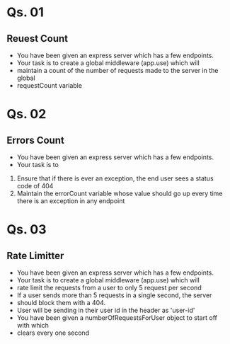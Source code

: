 # Qs. 01 
## Reuest Count

- You have been given an express server which has a few endpoints.
- Your task is to create a global middleware (app.use) which will
- maintain a count of the number of requests made to the server in the global
- requestCount variable


# Qs. 02
## Errors Count

- You have been given an express server which has a few endpoints.
- Your task is to
1. Ensure that if there is ever an exception, the end user sees a status code of 404
2. Maintain the errorCount variable whose value should go up every time there is an exception in any endpoint


# Qs. 03
## Rate Limitter

- You have been given an express server which has a few endpoints.
- Your task is to create a global middleware (app.use) which will
- rate limit the requests from a user to only 5 request per second
- If a user sends more than 5 requests in a single second, the server
- should block them with a 404.
- User will be sending in their user id in the header as 'user-id'
- You have been given a numberOfRequestsForUser object to start off with which
- clears every one second